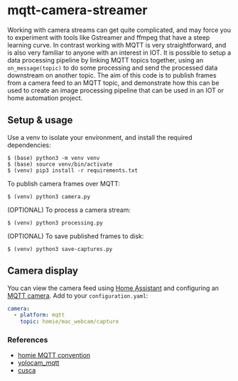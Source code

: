 # mqtt-camera-streamer
Working with camera streams can get quite complicated, and may force you to experiment with tools like Gstreamer and ffmpeg that have a steep learning curve. In contrast working with MQTT is very straightforward, and is also very familiar to anyone with an interest in IOT. It is possible to setup a data processing pipeline by linking MQTT topics together, using an `on_message(topic)` to do some processing and send the processed data downstream on another topic. The aim of this code is to publish frames from a camera feed to an MQTT topic, and demonstrate how this can be used to create an image processing pipeline that can be used in an IOT or home automation project. 

## Setup & usage
Use a venv to isolate your environment, and install the required dependencies:
```
$ (base) python3 -m venv venv
$ (base) source venv/bin/activate
$ (venv) pip3 install -r requirements.txt
```

To publish camera frames over MQTT:
```
$ (venv) python3 camera.py
```

(OPTIONAL) To process a camera stream:
```
$ (venv) python3 processing.py
```

(OPTIONAL) To save published frames to disk:
```
$ (venv) python3 save-captures.py
```

## Camera display
You can view the camera feed using [Home Assistant](https://www.home-assistant.io/) and configuring an [MQTT camera](https://www.home-assistant.io/components/camera.mqtt/). Add to your `configuration.yaml`:
```yaml
camera:
  - platform: mqtt
    topic: homie/mac_webcam/capture
```



### References
* [homie MQTT convention](https://homieiot.github.io/)
* [yolocam_mqtt](https://github.com/LarsAC/yolocam_mqtt/blob/master/yolo_mqtt_server.py)
* [cusca](https://github.com/dgomes/cusca)